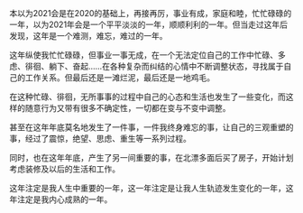 本以为2021会是在2020的基础上，再接再厉，事业有成，家庭和睦，忙忙碌碌的一年，以为2021年会是一个平平淡淡的一年，顺顺利利的一年。但当走过这年后发现，这年是一个难测，难忘，难过的一年。

这年纵使我忙忙碌碌，但事业一事无成，在一个无法定位自己的工作中忙碌、多虑、徘徊、躺下、奋起……在各种复杂而纠结的心情中不断调整状态，寻找属于自己的工作关系。但最后还是一滩烂泥，最后还是一地鸡毛。

在这种忙碌、徘徊，无所事事的过程中自己的心态和生活也发生了一些变化，而这样的随意行为又带有很多不确定性，一切都在变与不变中调整。

甚至在这年年底莫名地发生了一件事，一件我终身难忘的事，让自己的三观重塑的事，经过了震惊，绝望、思虑、重生等一系列过程。

同时，也在这年年底，产生了另一间重要的事，在北漂多面后买了房子，开始计划考虑装修及以后的生活和工作。

这年注定是我人生中重要的一年，这一年注定是让我人生轨迹发生变化的一年，这年注定是我内心成熟的一年。
